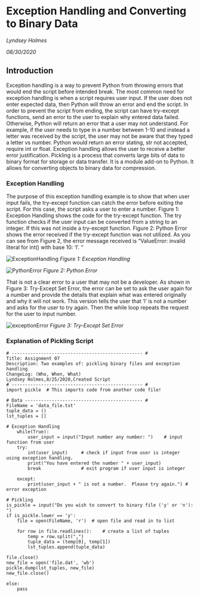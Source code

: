 # Exception Handling and Converting to Binary Data
*Lyndsey Holmes*

*08/30/2020*

## Introduction
Exception handling is a way to prevent Python from throwing errors that would end the script before intended break.  The most common need for exception handling is when a script requires user input.  If the user does not enter expected data, then Python will throw an error and end the script.  In order to prevent the script from ending, the script can have try-except functions, send an error to the user to explain why entered data failed.  Otherwise, Python will return an error that a user may not understand.  For example, if the user needs to type in a number between 1-10 and instead a letter was received by the script, the user may not be aware that they typed a letter vs number.  Python would return an error stating, str not accepted, require int or float.  Exception handling allows the user to receive a better error justification.
Pickling is a process that converts large bits of data to binary format for storage or data transfer.  It is a module add-on to Python.  It allows for converting objects to binary data for compression.

### Exception Handling
The purpose of this exception handling example is to show that when user input fails, the try-except function can catch the error before exiting the script.  For this case, the script asks a user to enter a number.  Figure 1: Exception Handling shows the code for the try-except function.  The try function checks if the user input can be converted from a string to an integer.  If this was not inside a try-except function.  Figure 2: Python Error shows the error received if the try-except function was not utilized.  As you can see from Figure 2, the error message received is “ValueError: invalid literal for int() with base 10: ‘l’. “

![ExceptionHandling](https://user-images.githubusercontent.com/59658526/91678111-7b067b00-eaf9-11ea-8511-e95b466e29b2.png)
*Figure 1: Exception Handling*

![PythonError](https://user-images.githubusercontent.com/59658526/91678139-95405900-eaf9-11ea-97d3-540133643b5c.png)
*Figure 2: Python Error*

That is not a clear error to a user that may not be a developer.  As shown in Figure 3: Try-Except Set Error, the error can be set to ask the user again for a number and provide the details that explain what was entered originally and why it will not work.   This version tells the user that ‘l’ is not a number and asks for the user to try again.  Then the while loop repeats the request for the user to input number. 

![exceptionError](https://user-images.githubusercontent.com/59658526/91678174-af7a3700-eaf9-11ea-92de-4e57532ab3e9.png)
*Figure 3: Try-Except Set Error*

### Explanation of Pickling Script


    # ------------------------------------------------- #
    Title: Assignment 07
    Description: Two examples of: pickling binary files and exception handling
    ChangeLog: (Who, When, What)
    Lyndsey Holmes,8/25/2020,Created Script
    # ------------------------------------------------- #
    import pickle  # This imports code from another code file!
    
    # Data -------------------------------------------- #
    FileName = 'data_file.txt'
    tuple_data = ()
    lst_tuples = []
    
    # Exception Handling
        while(True):
            user_input = input("Input number any number: ")    # input function from user 
        try:
            int(user_input)     # check if input from user is integer using exception handling.  
            print("You have entered the number " + user_input)
            break               # exit program if user input is integer 
       
        except:
            print(user_input + " is not a number.  Please try again.") # error exception
            
    # Pickling
    is_pickle = input("Do you wish to convert to binary file ('y' or 'n'): ")
    if is_pickle.lower == 'y':
        file = open(FileName, 'r')  # open file and read in to list
        
        for row in file.readlines():    # create a list of tuples
            temp = row.split(",")
            tuple_data = (temp[0], temp[1])
            lst_tuples.append(tuple_data)

    file.close()
    new_file = open('file.dat', 'wb')
    pickle.dump(lst_tuples, new_file)
    new_file.close()  
    
    else:
        pass 
